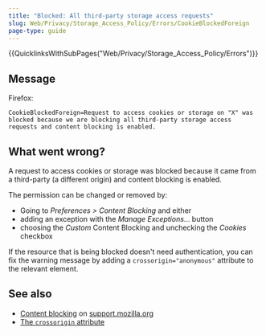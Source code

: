 ```yaml
---
title: "Blocked: All third-party storage access requests"
slug: Web/Privacy/Storage_Access_Policy/Errors/CookieBlockedForeign
page-type: guide
---
```


{{QuicklinksWithSubPages("Web/Privacy/Storage_Access_Policy/Errors")}}

## Message

Firefox:

```plain
CookieBlockedForeign=Request to access cookies or storage on "X" was blocked because we are blocking all third-party storage access requests and content blocking is enabled.
```

## What went wrong?

A request to access cookies or storage was blocked because it came from a third-party (a different origin) and content blocking is enabled.

The permission can be changed or removed by:

- Going to _Preferences > Content Blocking_ and either
- adding an exception with the _Manage Exceptions_… button
- choosing the _Custom_ Content Blocking and unchecking the _Cookies_ checkbox

If the resource that is being blocked doesn't need authentication, you can fix the warning message by adding a `crossorigin="anonymous"` attribute to the relevant element.

## See also

- [Content blocking](https://support.mozilla.org/en-US/kb/content-blocking) on [support.mozilla.org](https://support.mozilla.org/)
- [The `crossorigin` attribute](/Web/HTML/Attributes/crossorigin)
